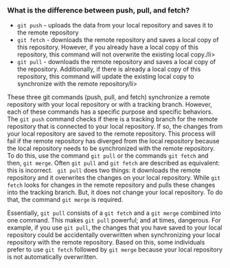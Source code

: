 <h3>What is the difference between push, pull, and fetch?</h3>
<ul>
<li><code>git push</code> - uploads the data from your local repository and saves it to the remote repository</li>
<li><code>git fetch</code> - downloads the remote repository and saves a local copy of this repository. However, if you already have a local copy of this repository, this command will not overwrite the existing local copy./li>
<li><code>git pull</code> - downloads the remote repository and saves a local copy of the repository. Additionally, if there is already a local copy of this repository, this command will update the existing local copy to synchronize with the remote repository/li>
</ul>

<p>These three git commands (push, pull, and fetch) synchronize a remote repository with your local repository or with a tracking branch. However, each of these commands has a specific purpose and specific behaviors. The <code>git push</code> command checks if there is a tracking branch for the remote repository that is connected to your local repository. If so, the changes from your local repository are saved to the remote repository. This process will fail if the remote repository has diverged from the local repository because the local repository needs to be synchronized with the remote repository. To do this, use the command <code>git pull</code> or the commands <code>git fetch</code> and then, <code>git merge</code>. Often <code>git pull</code> and <code>git fetch</code> are described as equivalent: this is incorrect. <code> git pull</code> does two things: it downloads the remote repository and it overwrites the changes on your local repository. While <code>git fetch</code> looks for changes in the remote repository and pulls these changes into the tracking branch. But, it does not change your local repository. To do that, the command <code>git merge</code> is required.</p>

<p>Essentially, <code>git pull</code> consists of a <code>git fetch</code> and a <code>git merge</code> combined into one command. This makes <code>git pull</code> powerful; and at times, dangerous. For example, if you use <code>git pull</code>, the changes that you have saved to your local repository could be accidentally overwritten when synchronizing your local repository with the remote repository. Based on this, some individuals prefer to use <code>git fetch</code> followed by <code>git merge</code> because your local repository is not automatically overwritten.</p>
